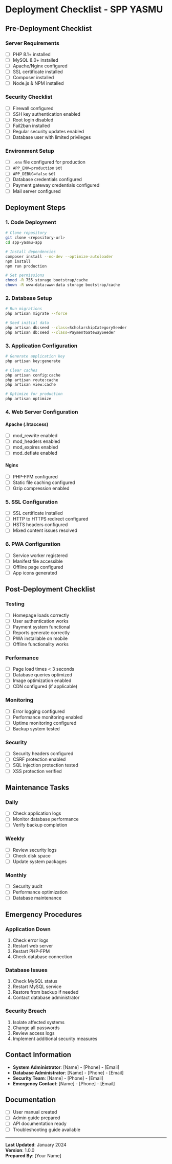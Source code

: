 # Deployment Checklist - SPP YASMU

## Pre-Deployment Checklist

### Server Requirements
- [ ] PHP 8.1+ installed
- [ ] MySQL 8.0+ installed
- [ ] Apache/Nginx configured
- [ ] SSL certificate installed
- [ ] Composer installed
- [ ] Node.js & NPM installed

### Security Checklist
- [ ] Firewall configured
- [ ] SSH key authentication enabled
- [ ] Root login disabled
- [ ] Fail2ban installed
- [ ] Regular security updates enabled
- [ ] Database user with limited privileges

### Environment Setup
- [ ] `.env` file configured for production
- [ ] `APP_ENV=production` set
- [ ] `APP_DEBUG=false` set
- [ ] Database credentials configured
- [ ] Payment gateway credentials configured
- [ ] Mail server configured

## Deployment Steps

### 1. Code Deployment
```bash
# Clone repository
git clone <repository-url>
cd spp-yasmu-app

# Install dependencies
composer install --no-dev --optimize-autoloader
npm install
npm run production

# Set permissions
chmod -R 755 storage bootstrap/cache
chown -R www-data:www-data storage bootstrap/cache
```

### 2. Database Setup
```bash
# Run migrations
php artisan migrate --force

# Seed initial data
php artisan db:seed --class=ScholarshipCategorySeeder
php artisan db:seed --class=PaymentGatewaySeeder
```

### 3. Application Configuration
```bash
# Generate application key
php artisan key:generate

# Clear caches
php artisan config:cache
php artisan route:cache
php artisan view:cache

# Optimize for production
php artisan optimize
```

### 4. Web Server Configuration

#### Apache (.htaccess)
- [ ] mod_rewrite enabled
- [ ] mod_headers enabled
- [ ] mod_expires enabled
- [ ] mod_deflate enabled

#### Nginx
- [ ] PHP-FPM configured
- [ ] Static file caching configured
- [ ] Gzip compression enabled

### 5. SSL Configuration
- [ ] SSL certificate installed
- [ ] HTTP to HTTPS redirect configured
- [ ] HSTS headers configured
- [ ] Mixed content issues resolved

### 6. PWA Configuration
- [ ] Service worker registered
- [ ] Manifest file accessible
- [ ] Offline page configured
- [ ] App icons generated

## Post-Deployment Checklist

### Testing
- [ ] Homepage loads correctly
- [ ] User authentication works
- [ ] Payment system functional
- [ ] Reports generate correctly
- [ ] PWA installable on mobile
- [ ] Offline functionality works

### Performance
- [ ] Page load times < 3 seconds
- [ ] Database queries optimized
- [ ] Image optimization enabled
- [ ] CDN configured (if applicable)

### Monitoring
- [ ] Error logging configured
- [ ] Performance monitoring enabled
- [ ] Uptime monitoring configured
- [ ] Backup system tested

### Security
- [ ] Security headers configured
- [ ] CSRF protection enabled
- [ ] SQL injection protection tested
- [ ] XSS protection verified

## Maintenance Tasks

### Daily
- [ ] Check application logs
- [ ] Monitor database performance
- [ ] Verify backup completion

### Weekly
- [ ] Review security logs
- [ ] Check disk space
- [ ] Update system packages

### Monthly
- [ ] Security audit
- [ ] Performance optimization
- [ ] Database maintenance

## Emergency Procedures

### Application Down
1. Check error logs
2. Restart web server
3. Restart PHP-FPM
4. Check database connection

### Database Issues
1. Check MySQL status
2. Restart MySQL service
3. Restore from backup if needed
4. Contact database administrator

### Security Breach
1. Isolate affected systems
2. Change all passwords
3. Review access logs
4. Implement additional security measures

## Contact Information

- **System Administrator**: [Name] - [Phone] - [Email]
- **Database Administrator**: [Name] - [Phone] - [Email]
- **Security Team**: [Name] - [Phone] - [Email]
- **Emergency Contact**: [Name] - [Phone] - [Email]

## Documentation

- [ ] User manual created
- [ ] Admin guide prepared
- [ ] API documentation ready
- [ ] Troubleshooting guide available

---

**Last Updated**: January 2024  
**Version**: 1.0.0  
**Prepared By**: [Your Name]
